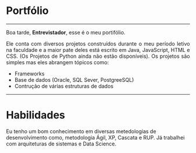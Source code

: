 # Portfólio

<hr>

<p>Boa tarde, <b>Entrevistador</b>, esse é o meu portifólio.</p>
<p align="justify">Ele conta com diversos projetos construídos durante o meu período letivo na faculdade e a maior pate deles está escrito em Java, JavaScript, HTML e CSS. (Os Projetos de Python ainda não estão disponíveis). Os projetos são simples mas eles abrangem tópicos como:</p>

* Frameworks
* Base de dados (Oracle, SQL Sever, PostgreeSQL)
* Contrução de várias estruturas de dados

<hr>

# Habilidades

Eu tenho um bom conhecimento em diversas metedologias de desenvolvimento como, metodologia Ágil, XP, Cascata e RUP. Já trabalhei com arquiteturas de sistemas e Data Science.</p>
